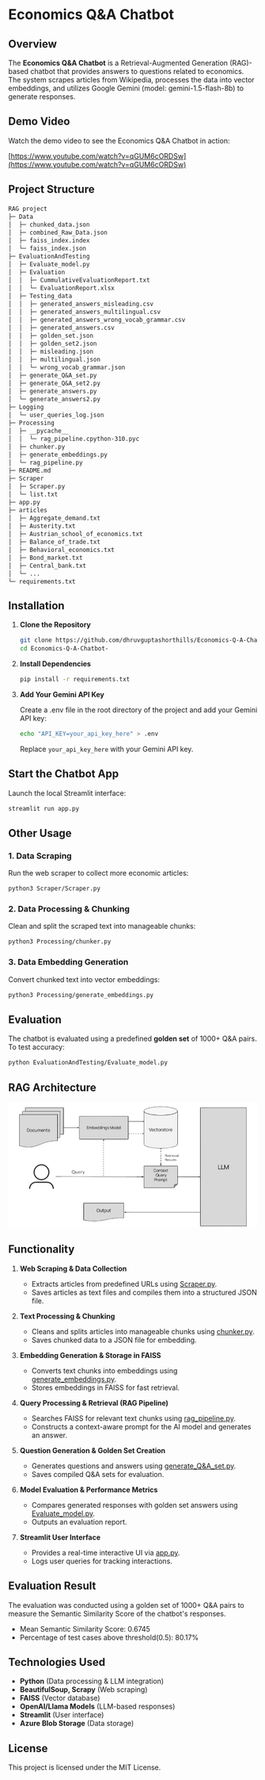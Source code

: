 # Economics Q&A Chatbot

## Overview

The **Economics Q&A Chatbot**  is a Retrieval-Augmented Generation (RAG)-based chatbot that provides answers to questions related to economics. The system scrapes articles from Wikipedia, processes the data into vector embeddings, and utilizes Google Gemini (model: gemini-1.5-flash-8b) to generate responses.

## Demo Video

Watch the demo video to see the Economics Q&A Chatbot in action:

[https://www.youtube.com/watch?v=qGUM6cORDSw](https://www.youtube.com/watch?v=qGUM6cORDSw)

## Project Structure

```
RAG project
├─ Data
│  ├─ chunked_data.json
│  ├─ combined_Raw_Data.json
│  ├─ faiss_index.index
│  └─ faiss_index.json
├─ EvaluationAndTesting
│  ├─ Evaluate_model.py
│  ├─ Evaluation
│  │  ├─ CummulativeEvaluationReport.txt
│  │  └─ EvaluationReport.xlsx
│  ├─ Testing_data
│  │  ├─ generated_answers_misleading.csv
│  │  ├─ generated_answers_multilingual.csv
│  │  ├─ generated_answers_wrong_vocab_grammar.csv
│  │  ├─ generated_answers.csv
│  │  ├─ golden_set.json
│  │  ├─ golden_set2.json
│  │  ├─ misleading.json
│  │  ├─ multilingual.json
│  │  └─ wrong_vocab_grammar.json
│  ├─ generate_Q&A_set.py
│  ├─ generate_Q&A_set2.py
│  ├─ generate_answers.py
│  └─ generate_answers2.py
├─ Logging
│  └─ user_queries_log.json
├─ Processing
│  ├─ __pycache__
│  │  └─ rag_pipeline.cpython-310.pyc
│  ├─ chunker.py
│  ├─ generate_embeddings.py
│  └─ rag_pipeline.py
├─ README.md
├─ Scraper
│  ├─ Scraper.py
│  └─ list.txt
├─ app.py
├─ articles
│  ├─ Aggregate_demand.txt
│  ├─ Austerity.txt
│  ├─ Austrian_school_of_economics.txt
│  ├─ Balance_of_trade.txt
│  ├─ Behavioral_economics.txt
│  ├─ Bond_market.txt
│  ├─ Central_bank.txt
│  └─ ...
└─ requirements.txt
```

## Installation

1. **Clone the Repository**

   ```bash
   git clone https://github.com/dhruvguptashorthills/Economics-Q-A-Chatbot-.git
   cd Economics-Q-A-Chatbot-
   ```

2. **Install Dependencies**

   ```bash
   pip install -r requirements.txt
   ```

3. **Add Your Gemini API Key**

   Create a .env file in the root directory of the project and add your Gemini API key:

   ```bash
   echo "API_KEY=your_api_key_here" > .env
   ```

   Replace `your_api_key_here` with your Gemini API key.

## Start the Chatbot App

Launch the local Streamlit interface:

```bash
streamlit run app.py
```

## Other Usage

### 1. Data Scraping

Run the web scraper to collect more economic articles:

```bash
python3 Scraper/Scraper.py 
```

### 2. Data Processing & Chunking

Clean and split the scraped text into manageable chunks:

```bash
python3 Processing/chunker.py
```

### 3. Data Embedding Generation

Convert chunked text into vector embeddings:

```bash
python3 Processing/generate_embeddings.py
```

## Evaluation

The chatbot is evaluated using a predefined **golden set** of 1000+ Q&A pairs. To test accuracy:

```bash
python EvaluationAndTesting/Evaluate_model.py
```

## RAG Architecture

![Image](RAG_Architecture.png)

## Functionality

1. **Web Scraping & Data Collection**

   - Extracts articles from predefined URLs using [Scraper.py](https://github.com/dhruvguptashorthills/Economics-Q-A-Chatbot-/blob/main/Scraper/Scraper.py).
   - Saves articles as text files and compiles them into a structured JSON file.

2. **Text Processing & Chunking**

   - Cleans and splits articles into manageable chunks using [chunker.py](https://github.com/dhruvguptashorthills/Economics-Q-A-Chatbot-/blob/main/Processing/chunker.py).
   - Saves chunked data to a JSON file for embedding.

3. **Embedding Generation & Storage in FAISS**

   - Converts text chunks into embeddings using [generate\_embeddings.py](https://github.com/dhruvguptashorthills/Economics-Q-A-Chatbot-/blob/main/Processing/generate_embeddings.py).
   - Stores embeddings in FAISS for fast retrieval.

4. **Query Processing & Retrieval (RAG Pipeline)**

   - Searches FAISS for relevant text chunks using [rag\_pipeline.py](https://github.com/dhruvguptashorthills/Economics-Q-A-Chatbot-/blob/main/Processing/rag_pipeline.py).
   - Constructs a context-aware prompt for the AI model and generates an answer.

5. **Question Generation & Golden Set Creation**

   - Generates questions and answers using [generate\_Q&A\_set.py](https://github.com/dhruvguptashorthills/Economics-Q-A-Chatbot-/blob/main/EvaluationAndTesting/generate_Q%26A_set.py).
   - Saves compiled Q&A sets for evaluation.

6. **Model Evaluation & Performance Metrics**

   - Compares generated responses with golden set answers using [Evaluate\_model.py](https://github.com/dhruvguptashorthills/Economics-Q-A-Chatbot-/blob/main/EvaluationAndTesting/Evaluate_model.py).
   - Outputs an evaluation report.

7. **Streamlit User Interface**

   - Provides a real-time interactive UI via [app.py](https://github.com/dhruvguptashorthills/Economics-Q-A-Chatbot-/blob/main/app.py).
   - Logs user queries for tracking interactions.

## Evaluation Result

The evaluation was conducted using a golden set of 1000+ Q&A pairs to measure the Semantic Similarity Score of the chatbot's responses.

   - Mean Semantic Similarity Score: 0.6745
   - Percentage of test cases above threshold(0.5): 80.17%

## Technologies Used

- **Python** (Data processing & LLM integration)
- **BeautifulSoup, Scrapy** (Web scraping)
- **FAISS** (Vector database)
- **OpenAI/Llama Models** (LLM-based responses)
- **Streamlit** (User interface)
- **Azure Blob Storage** (Data storage)

## License

This project is licensed under the MIT License.
